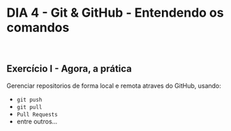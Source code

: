 # **DIA 4 - Git & GitHub - Entendendo os comandos**

<br>

## **Exercício I - Agora, a prática**

Gerenciar repositorios de forma local e remota atraves do GitHub, usando:

- `git push`
- `git pull`
- `Pull Requests`
- entre outros...